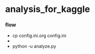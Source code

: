 # analysis_for_kaggle
### flow
- cp config.ini.org config.ini
- <update config.ini>
- python -u analyze.py
